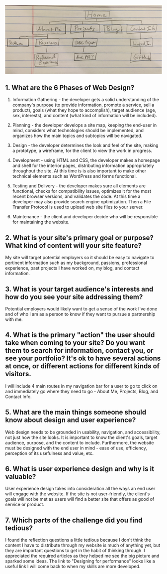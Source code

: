 ![site map](imgs/site-map1.png "Site Map")

## 1. What are the 6 Phases of Web Design?
1) Information Gathering - the developer gets a solid understanding of the company's purpose (to provide information, promote a service, sell a product), goals (what they hope to accomplish), target audience (age, sex, interests), and content (what kind of information will be included).

2) Planning - the developer develops a site map, keeping the end-user in mind, considers what technologies should be implemented, and organizes how the main topics and subtopics will be navigated.

3) Design - the developer determines the look and feel of the site, making a prototype, a wireframe, for the client to view the work in progress.

4) Development - using HTML and CSS, the developer makes a homepage and shell for the interior pages, distributing information appropriately throughout the site. At this time is is also important to make other technical elements such as WordPress and forms functional.

5) Testing and Delivery - the developer makes sure all elements are functional, checks for compatibility issues, optimizes it for the most recent browser versions, and validates the code. At this time a developer may also provide search engine optimization. Then a File Transfer Protocol is used to upload web site files to your server.

6) Maintenance - the client and developer decide who will be responsible for maintaining the website.

## 2. What is your site's primary goal or purpose? What kind of content will your site feature?
My site will target potential employers so it should be easy to navigate to pertinent information such as my background, passions, professional experience, past projects I have worked on, my blog, and contact information.

## 3. What is your target audience's interests and how do you see your site addressing them?
Potential employers would likely want to get a sense of the work I've done and of who I am as a person to know if they want to pursue a partnership with me.

## 4. What is the primary "action" the user should take when coming to your site? Do you want them to search for information, contact you, or see your portfolio? It's ok to have several actions at once, or different actions for different kinds of visitors.
I will include 4 main routes in my navigation bar for a user to go to click on and immediately go where they need to go - About Me, Projects, Blog, and Contact Info.

## 5. What are the main things someone should know about design and user experience?
Web design needs to be grounded in usability, navigation, and accessibility, not just how the site looks. It is important to know the client's goals, target audience, purpose, and the content to include. Furthermore, the website must be designed with the end user in mind - ease of use, efficiency, perception of its usefulness and value, etc.

## 6. What is user experience design and why is it valuable?
User experience design takes into consideration all the ways an end user will engage with the website. If the site is not user-friendly, the client's goals will not be met as users will find a better site that offers as good of service or product.

## 7. Which parts of the challenge did you find tedious?
I found the reflection questions a little tedious because I don't think the content I have to distribute through my website is much of anything yet, but they are important questions to get in the habit of thinking through. I appreciated the required articles as they helped me see the big picture and sparked some ideas. The link to "Designing for performance" looks like a useful link I will come back to when my skills are more developed.